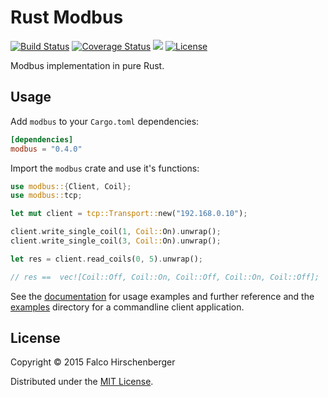 # Rust Modbus
[![Build Status](https://travis-ci.org/hirschenberger/modbus-rs.svg)](https://travis-ci.org/hirschenberger/modbus-rs)
[![Coverage Status](https://coveralls.io/repos/hirschenberger/modbus-rs/badge.svg?branch=master&service=github)](https://coveralls.io/github/hirschenberger/modbus-rs?branch=master)
[![](http://meritbadge.herokuapp.com/modbus)](https://crates.io/crates/modbus)
[![License](http://img.shields.io/:license-MIT-blue.svg)](http://doge.mit-license.org)


Modbus implementation in pure Rust.

## Usage
Add `modbus` to your `Cargo.toml` dependencies:

```toml
[dependencies]
modbus = "0.4.0"
```

Import the `modbus` crate and use it's functions:

```rust
use modbus::{Client, Coil};
use modbus::tcp;

let mut client = tcp::Transport::new("192.168.0.10");

client.write_single_coil(1, Coil::On).unwrap();
client.write_single_coil(3, Coil::On).unwrap();

let res = client.read_coils(0, 5).unwrap();

// res ==  vec![Coil::Off, Coil::On, Coil::Off, Coil::On, Coil::Off];
```
See the [documentation](http://hirschenberger.github.io/modbus-rs/modbus/index.html) for usage examples and further reference and
the [examples](https://github.com/hirschenberger/modbus-rs/tree/master/examples) directory for a commandline client application.


## License
Copyright © 2015 Falco Hirschenberger

Distributed under the [MIT License](LICENSE).
